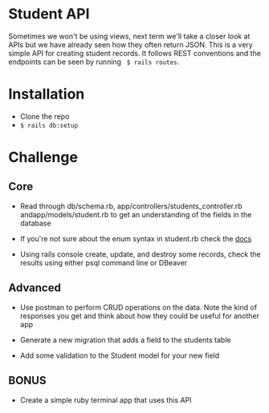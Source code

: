 # Student API 
Sometimes we won't be using views, next term we'll take a closer look at APIs but we have already seen how they often return JSON. This is a very simple API for creating student records. It follows REST conventions and the endpoints can be seen by running 
``` $ rails routes```.



# Installation 
 *  Clone the repo 
 * ``` $ rails db:setup ```

 # Challenge
 ## Core
 * Read through db/schema.rb,  app/controllers/students_controller.rb andapp/models/student.rb to get an understanding of the fields in the database 
 * If you're not sure about the enum syntax in student.rb check the [docs](https://api.rubyonrails.org/v5.2.4.1/classes/ActiveRecord/Enum.html)

 * Using rails console create, update, and destroy some records, check the results using either psql command line or DBeaver 

## Advanced 

* Use postman to perform CRUD operations on the data. Note the kind of responses you get and think about how they could be useful for another app

* Generate a new migration that adds a field to the students table

* Add some validation to the Student model for your new field

## BONUS
* Create a simple ruby terminal app that uses this API 